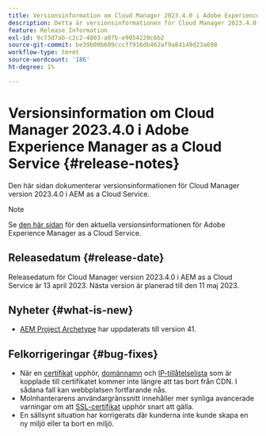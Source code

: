 ```yaml
---
title: Versionsinformation om Cloud Manager 2023.4.0 i Adobe Experience Manager as a Cloud Service
description: Detta är versionsinformationen för Cloud Manager 2023.4.0 i AEM as a Cloud Service.
feature: Release Information
exl-id: 9c73d7ab-c2c2-4803-a07b-e9054220c6b2
source-git-commit: be39b09b609cccff916db462af9a84149d23a698
workflow-type: tm+mt
source-wordcount: '186'
ht-degree: 1%

---
```



# Versionsinformation om Cloud Manager 2023.4.0 i Adobe Experience Manager as a Cloud Service {#release-notes}

Den här sidan dokumenterar versionsinformationen för Cloud Manager version 2023.4.0 i AEM as a Cloud Service.

>[!NOTE]
>
>Se [den här sidan](/help/release-notes/release-notes-cloud/release-notes-current.md) för den aktuella versionsinformationen för Adobe Experience Manager as a Cloud Service.

## Releasedatum {#release-date}

Releasedatum för Cloud Manager version 2023.4.0 i AEM as a Cloud Service är 13 april 2023. Nästa version är planerad till den 11 maj 2023.

## Nyheter {#what-is-new}

* [AEM Project Archetype](https://experienceleague.adobe.com/docs/experience-manager-core-components/using/developing/archetype/overview.html) har uppdaterats till version 41.

## Felkorrigeringar {#bug-fixes}

* När en [certifikat](/help/implementing/cloud-manager/managing-ssl-certifications/introduction.md) upphör, [domännamn](/help/implementing/cloud-manager/custom-domain-names/introduction.md) och [IP-tillåtelselista](/help/implementing/cloud-manager/ip-allow-lists/introduction.md) som är kopplade till certifikatet kommer inte längre att tas bort från CDN.  I sådana fall kan webbplatsen fortfarande nås.
* Molnhanterarens användargränssnitt innehåller mer synliga avancerade varningar om att [SSL-certifikat](/help/implementing/cloud-manager/managing-ssl-certifications/introduction.md) upphör snart att gälla.
* En sällsynt situation har korrigerats där kunderna inte kunde skapa en ny miljö eller ta bort en miljö.
